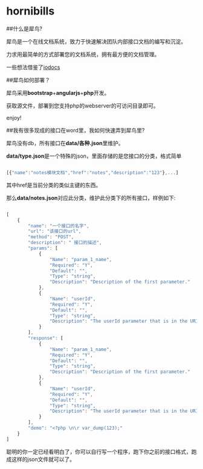 hornibills
==========

##什么是犀鸟?

犀鸟是一个在线文档系统，致力于快速解决团队内部接口文档的编写和沉淀。

力求用最简单的方式部署您的文档系统，拥有最方便的文档管理。

一些想法借鉴了[iodocs](http://github.com/mashery/iodocs)

##犀鸟如何部署？

犀鸟采用**bootstrap**+**angularjs**+**php**开发。

获取源文件，部署到您支持php的webserver的可访问目录即可。

enjoy!

##我有很多现成的接口在word里，我如何快速弄到犀鸟里?

犀鸟没有db，所有接口在**data/各种.json**里维护。

**data/type.json**是一个特殊的json，里面存储的是您接口的分类，格式简单

```javascript

[{"name":"notes模块文档","href":"notes","description":"123"},...]
```
其中href是当前分类的类似主键的东西。

那么**data/notes.json**对应此分类，维护此分类下的所有接口，样例如下:

```javascript

[
    {
        "name": "一个接口的名字",
        "url": "该接口的url",
        "method": "POST",
        "description": " 接口的描述",
        "params": [
            {
                "Name": "param_1_name",
                "Required": "Y",
                "Default": "",
                "Type": "string",
                "Description": "Description of the first parameter."
            },
            {
                "Name": "userId",
                "Required": "Y",
                "Default": "",
                "Type": "string",
                "Description": "The userId parameter that is in the URI."
            }
        ],
        "response": [
            {
                "Name": "param_1_name",
                "Required": "Y",
                "Default": "",
                "Type": "string",
                "Description": "Description of the first parameter."
            },
            {
                "Name": "userId",
                "Required": "Y",
                "Default": "",
                "Type": "string",
                "Description": "The userId parameter that is in the URI."
            }
        ],
        "demo": "<?php \n\r var_dump(123);"
    }
]

```

聪明的你一定已经看明白了，你可以自行写一个程序，跑下你之前的接口格式，跑成这样的json文件就可以了。



